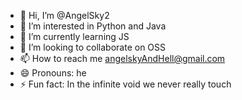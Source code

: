 - 👋 Hi, I’m @AngelSky2
- 👀 I’m interested in Python and Java
- 🌱 I’m currently learning JS
- 💞️ I’m looking to collaborate on OSS
- 📫 How to reach me angelskyAndHell@gmail.com
- 😄 Pronouns: he
- ⚡ Fun fact: In the infinite void we never really touch

<!---
AngelSky2/AngelSky2 is a ✨ special ✨ repository because its `README.md` (this file) appears on your GitHub profile.
You can click the Preview link to take a look at your changes.
--->
